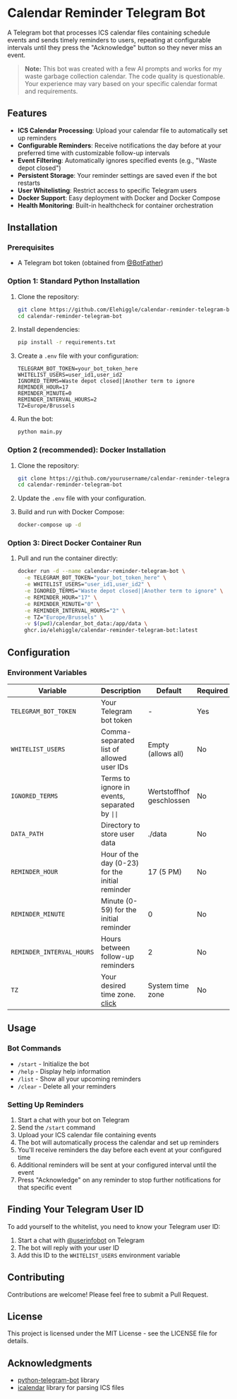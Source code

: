 # Calendar Reminder Telegram Bot

A Telegram bot that processes ICS calendar files containing schedule events and sends timely reminders to users, repeating at configurable intervals until they press the "Acknowledge" button so they never miss an event.

> **Note:** This bot was created with a few AI prompts and works for my waste garbage collection calendar. The code quality is questionable. Your experience may vary based on your specific calendar format and requirements.

## Features

- **ICS Calendar Processing**: Upload your calendar file to automatically set up reminders
- **Configurable Reminders**: Receive notifications the day before at your preferred time with customizable follow-up intervals
- **Event Filtering**: Automatically ignores specified events (e.g., "Waste depot closed")
- **Persistent Storage**: Your reminder settings are saved even if the bot restarts
- **User Whitelisting**: Restrict access to specific Telegram users
- **Docker Support**: Easy deployment with Docker and Docker Compose
- **Health Monitoring**: Built-in healthcheck for container orchestration

## Installation

### Prerequisites

- A Telegram bot token (obtained from [@BotFather](https://t.me/BotFather))

### Option 1: Standard Python Installation

1. Clone the repository:
   ```bash
   git clone https://github.com/Elehiggle/calendar-reminder-telegram-bot.git
   cd calendar-reminder-telegram-bot
   ```

2. Install dependencies:
   ```bash
   pip install -r requirements.txt
   ```

3. Create a `.env` file with your configuration:
   ```
   TELEGRAM_BOT_TOKEN=your_bot_token_here
   WHITELIST_USERS=user_id1,user_id2
   IGNORED_TERMS=Waste depot closed||Another term to ignore
   REMINDER_HOUR=17
   REMINDER_MINUTE=0
   REMINDER_INTERVAL_HOURS=2
   TZ=Europe/Brussels
   ```

4. Run the bot:
   ```bash
   python main.py
   ```

### Option 2 (recommended): Docker Installation

1. Clone the repository:
   ```bash
   git clone https://github.com/yourusername/calendar-reminder-telegram-bot.git
   cd calendar-reminder-telegram-bot
   ```

2. Update the `.env` file with your configuration.

3. Build and run with Docker Compose:
   ```bash
   docker-compose up -d
   ```

### Option 3: Direct Docker Container Run

1. Pull and run the container directly:
   ```bash
   docker run -d --name calendar-reminder-telegram-bot \
     -e TELEGRAM_BOT_TOKEN="your_bot_token_here" \
     -e WHITELIST_USERS="user_id1,user_id2" \
     -e IGNORED_TERMS="Waste depot closed||Another term to ignore" \
     -e REMINDER_HOUR="17" \
     -e REMINDER_MINUTE="0" \
     -e REMINDER_INTERVAL_HOURS="2" \
     -e TZ="Europe/Brussels" \
     -v $(pwd)/calendar_bot_data:/app/data \
     ghcr.io/elehiggle/calendar-reminder-telegram-bot:latest

## Configuration

### Environment Variables

| Variable | Description | Default | Required |
|----------|-------------|---------|----------|
| `TELEGRAM_BOT_TOKEN` | Your Telegram bot token | - | Yes |
| `WHITELIST_USERS` | Comma-separated list of allowed user IDs | Empty (allows all) | No |
| `IGNORED_TERMS` | Terms to ignore in events, separated by `\|\|` | Wertstoffhof geschlossen | No |
| `DATA_PATH` | Directory to store user data | ./data | No |
| `REMINDER_HOUR` | Hour of the day (0-23) for the initial reminder | 17 (5 PM) | No |
| `REMINDER_MINUTE` | Minute (0-59) for the initial reminder | 0 | No |
| `REMINDER_INTERVAL_HOURS` | Hours between follow-up reminders | 2 | No |
| `TZ` | Your desired time zone. [click](https://en.wikipedia.org/wiki/List_of_tz_database_time_zones#List) | System time zone | No |

## Usage

### Bot Commands

- `/start` - Initialize the bot
- `/help` - Display help information
- `/list` - Show all your upcoming reminders
- `/clear` - Delete all your reminders

### Setting Up Reminders

1. Start a chat with your bot on Telegram
2. Send the `/start` command
3. Upload your ICS calendar file containing events
4. The bot will automatically process the calendar and set up reminders
5. You'll receive reminders the day before each event at your configured time
6. Additional reminders will be sent at your configured interval until the event
7. Press "Acknowledge" on any reminder to stop further notifications for that specific event

## Finding Your Telegram User ID

To add yourself to the whitelist, you need to know your Telegram user ID:

1. Start a chat with [@userinfobot](https://t.me/userinfobot) on Telegram
2. The bot will reply with your user ID
3. Add this ID to the `WHITELIST_USERS` environment variable

## Contributing

Contributions are welcome! Please feel free to submit a Pull Request.

## License

This project is licensed under the MIT License - see the LICENSE file for details.

## Acknowledgments

- [python-telegram-bot](https://github.com/python-telegram-bot/python-telegram-bot) library
- [icalendar](https://github.com/collective/icalendar) library for parsing ICS files